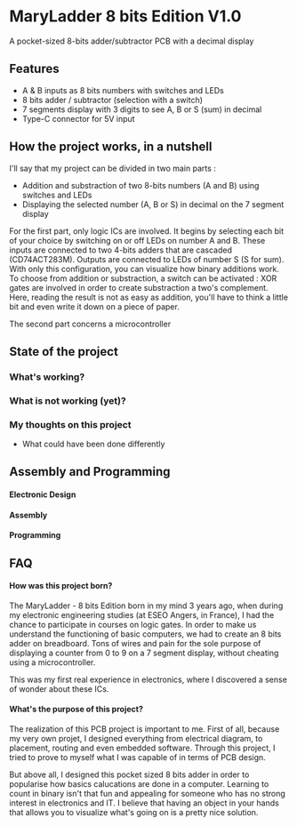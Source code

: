 # MaryLadder 8 bits Edition V1.0

A pocket-sized 8-bits adder/subtractor PCB with a decimal display


## Features

- A & B inputs as 8 bits numbers with switches and LEDs
- 8 bits adder / subtractor (selection with a switch)
- 7 segments display with 3 digits to see A, B or S (sum) in decimal
- Type-C connector for 5V input


## How the project works, in a nutshell

I'll say that my project can be divided in two main parts :

* Addition and substraction of two 8-bits numbers (A and B) using switches and LEDs
* Displaying the selected number (A, B or S) in decimal on the 7 segment display 

For the first part, only logic ICs are involved. It begins by selecting each bit of your choice
by switching on or off LEDs on number A and B. These inputs are connected to two 4-bits adders that
are cascaded (CD74ACT283M). Outputs are connected to LEDs of number S (S for sum). With only this configuration,
you can visualize how binary additions work. To choose from addition or substraction, a switch can be activated :
XOR gates are involved in order to create substraction a two's complement. Here, reading the result is not as easy
as addition, you'll have to think a little bit and even write it down on a piece of paper.

The second part concerns a microcontroller
## State of the project

### What's working?

### What is not working (yet)?

### My thoughts on this project

* What could have been done differently
## Assembly and Programming

#### Electronic Design


#### Assembly


#### Programming
## FAQ

####  How was this project born?

The MaryLadder - 8 bits Edition born in my mind 3 years ago,
when during my electronic engineering studies (at ESEO Angers, in France), 
I had the chance to participate in courses on logic gates. In order to 
make us understand the functioning of basic computers, we had to create
an 8 bits adder on breadboard. Tons of wires and pain for the sole purpose
of displaying a counter from 0 to 9 on a 7 segment display, without cheating
using a microcontroller.

This was my first real experience in electronics, where I discovered a sense of
wonder about these ICs.   

#### What's the purpose of this project?

The realization of this PCB project is important to me.
First of all, because my very own projet, I designed everything from electrical
diagram, to placement, routing and even embedded software.
Through this project, I tried to prove to myself what I was capable of in terms
of PCB design.

But above all, I designed this pocket sized 8 bits adder in order to popularise
how basics calucations are done in a computer. Learning to count in binary isn't
that fun and appealing for someone who has no strong interest in electronics and
IT. I believe that having an object in your hands that allows you to visualize what's
going on is a pretty nice solution. 


